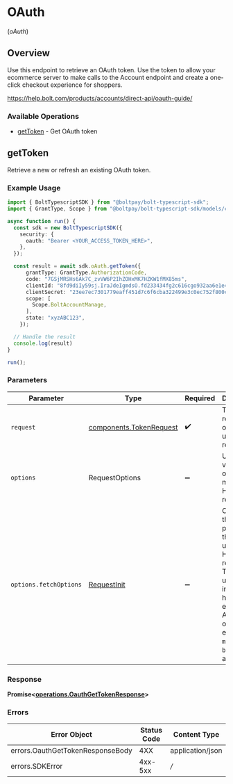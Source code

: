 # OAuth
(*oAuth*)

## Overview

Use this endpoint to retrieve an OAuth token. Use the token to allow your ecommerce server to make calls to the Account
endpoint and create a one-click checkout experience for shoppers.


<https://help.bolt.com/products/accounts/direct-api/oauth-guide/>
### Available Operations

* [getToken](#gettoken) - Get OAuth token

## getToken

Retrieve a new or refresh an existing OAuth token.

### Example Usage

```typescript
import { BoltTypescriptSDK } from "@boltpay/bolt-typescript-sdk";
import { GrantType, Scope } from "@boltpay/bolt-typescript-sdk/models/components";

async function run() {
  const sdk = new BoltTypescriptSDK({
    security: {
      oauth: "Bearer <YOUR_ACCESS_TOKEN_HERE>",
    },
  });

  const result = await sdk.oAuth.getToken({
      grantType: GrantType.AuthorizationCode,
      code: "7GSjMRSHs6Ak7C_zvVW6P2IhZOHxMK7HZKW1fMX85ms",
      clientId: "8fd9diIy59sj.IraJdeIgmdsO.fd233434fg2c616cgo932aa6e1e4fc627a9385045gr395222a127gi93c595rg4",
      clientSecret: "23ee7ec7301779eaff451d7c6f6cba322499e3c0ec752f800c72a8f99217e3a8",
      scope: [
        Scope.BoltAccountManage,
      ],
      state: "xyzABC123",
    });

  // Handle the result
  console.log(result)
}

run();
```

### Parameters

| Parameter                                                                                                                                                                      | Type                                                                                                                                                                           | Required                                                                                                                                                                       | Description                                                                                                                                                                    |
| ------------------------------------------------------------------------------------------------------------------------------------------------------------------------------ | ------------------------------------------------------------------------------------------------------------------------------------------------------------------------------ | ------------------------------------------------------------------------------------------------------------------------------------------------------------------------------ | ------------------------------------------------------------------------------------------------------------------------------------------------------------------------------ |
| `request`                                                                                                                                                                      | [components.TokenRequest](../../models/components/tokenrequest.md)                                                                                                             | :heavy_check_mark:                                                                                                                                                             | The request object to use for the request.                                                                                                                                     |
| `options`                                                                                                                                                                      | RequestOptions                                                                                                                                                                 | :heavy_minus_sign:                                                                                                                                                             | Used to set various options for making HTTP requests.                                                                                                                          |
| `options.fetchOptions`                                                                                                                                                         | [RequestInit](https://developer.mozilla.org/en-US/docs/Web/API/Request/Request#options)                                                                                        | :heavy_minus_sign:                                                                                                                                                             | Options that are passed to the underlying HTTP request. This can be used to inject extra headers for examples. All `Request` options, except `method` and `body`, are allowed. |


### Response

**Promise<[operations.OauthGetTokenResponse](../../models/operations/oauthgettokenresponse.md)>**
### Errors

| Error Object                     | Status Code                      | Content Type                     |
| -------------------------------- | -------------------------------- | -------------------------------- |
| errors.OauthGetTokenResponseBody | 4XX                              | application/json                 |
| errors.SDKError                  | 4xx-5xx                          | */*                              |
